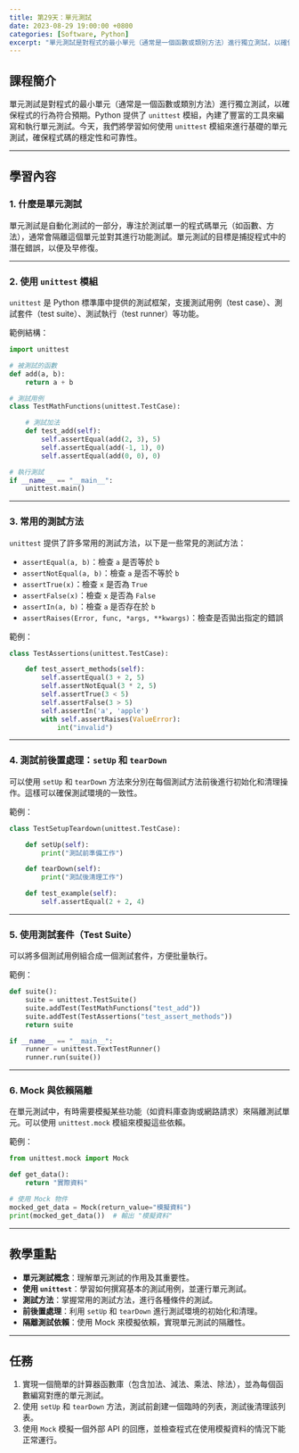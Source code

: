 ```yaml
---
title: 第29天：單元測試
date: 2023-08-29 19:00:00 +0800
categories: [Software, Python]
excerpt: "單元測試是對程式的最小單元（通常是一個函數或類別方法）進行獨立測試，以確保程式的行為符合預期。Python 提供了 `unittest` 模組，內建了豐富的工具來編寫和執行單元測試。今天，我們將學習如何使用 `unittest` 模組來進行基礎的單元測試，確保程式碼的穩定性和可靠性"
---
```


## 課程簡介
單元測試是對程式的最小單元（通常是一個函數或類別方法）進行獨立測試，以確保程式的行為符合預期。Python 提供了 `unittest` 模組，內建了豐富的工具來編寫和執行單元測試。今天，我們將學習如何使用 `unittest` 模組來進行基礎的單元測試，確保程式碼的穩定性和可靠性。

---

## 學習內容

### 1. 什麼是單元測試

單元測試是自動化測試的一部分，專注於測試單一的程式碼單元（如函數、方法），通常會隔離這個單元並對其進行功能測試。單元測試的目標是捕捉程式中的潛在錯誤，以便及早修復。

---

### 2. 使用 `unittest` 模組

`unittest` 是 Python 標準庫中提供的測試框架，支援測試用例（test case）、測試套件（test suite）、測試執行（test runner）等功能。

範例結構：
```python
import unittest

# 被測試的函數
def add(a, b):
    return a + b

# 測試用例
class TestMathFunctions(unittest.TestCase):

    # 測試加法
    def test_add(self):
        self.assertEqual(add(2, 3), 5)
        self.assertEqual(add(-1, 1), 0)
        self.assertEqual(add(0, 0), 0)

# 執行測試
if __name__ == "__main__":
    unittest.main()
```

---

### 3. 常用的測試方法

`unittest` 提供了許多常用的測試方法，以下是一些常見的測試方法：

- `assertEqual(a, b)`：檢查 `a` 是否等於 `b`
- `assertNotEqual(a, b)`：檢查 `a` 是否不等於 `b`
- `assertTrue(x)`：檢查 `x` 是否為 `True`
- `assertFalse(x)`：檢查 `x` 是否為 `False`
- `assertIn(a, b)`：檢查 `a` 是否存在於 `b`
- `assertRaises(Error, func, *args, **kwargs)`：檢查是否拋出指定的錯誤

範例：
```python
class TestAssertions(unittest.TestCase):

    def test_assert_methods(self):
        self.assertEqual(3 + 2, 5)
        self.assertNotEqual(3 * 2, 5)
        self.assertTrue(3 < 5)
        self.assertFalse(3 > 5)
        self.assertIn('a', 'apple')
        with self.assertRaises(ValueError):
            int("invalid")
```

---

### 4. 測試前後置處理：`setUp` 和 `tearDown`

可以使用 `setUp` 和 `tearDown` 方法來分別在每個測試方法前後進行初始化和清理操作。這樣可以確保測試環境的一致性。

範例：
```python
class TestSetupTeardown(unittest.TestCase):

    def setUp(self):
        print("測試前準備工作")

    def tearDown(self):
        print("測試後清理工作")

    def test_example(self):
        self.assertEqual(2 + 2, 4)
```

---

### 5. 使用測試套件（Test Suite）

可以將多個測試用例組合成一個測試套件，方便批量執行。

範例：
```python
def suite():
    suite = unittest.TestSuite()
    suite.addTest(TestMathFunctions("test_add"))
    suite.addTest(TestAssertions("test_assert_methods"))
    return suite

if __name__ == "__main__":
    runner = unittest.TextTestRunner()
    runner.run(suite())
```

---

### 6. Mock 與依賴隔離

在單元測試中，有時需要模擬某些功能（如資料庫查詢或網路請求）來隔離測試單元。可以使用 `unittest.mock` 模組來模擬這些依賴。

範例：
```python
from unittest.mock import Mock

def get_data():
    return "實際資料"

# 使用 Mock 物件
mocked_get_data = Mock(return_value="模擬資料")
print(mocked_get_data())  # 輸出 "模擬資料"
```

---

## 教學重點
- **單元測試概念**：理解單元測試的作用及其重要性。
- **使用 `unittest`**：學習如何撰寫基本的測試用例，並運行單元測試。
- **測試方法**：掌握常用的測試方法，進行各種條件的測試。
- **前後置處理**：利用 `setUp` 和 `tearDown` 進行測試環境的初始化和清理。
- **隔離測試依賴**：使用 Mock 來模擬依賴，實現單元測試的隔離性。

---

## 任務
1. 實現一個簡單的計算器函數庫（包含加法、減法、乘法、除法），並為每個函數編寫對應的單元測試。
2. 使用 `setUp` 和 `tearDown` 方法，測試前創建一個臨時的列表，測試後清理該列表。
3. 使用 `Mock` 模擬一個外部 API 的回應，並檢查程式在使用模擬資料的情況下能正常運行。
